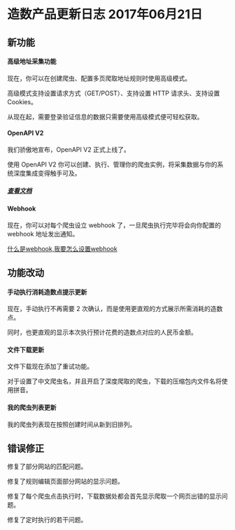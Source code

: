 # 造数产品更新日志 2017年06月21日

## **新功能**

#### 

#### 高级地址采集功能

现在，你可以在创建爬虫、配置多页爬取地址规则时使用高级模式。

高级模式支持设置请求方式（GET/POST）、支持设置 HTTP 请求头、支持设置 Cookies。

从现在起，需要登录验证信息的数据只需要使用高级模式便可轻松获取。



#### OpenAPI V2

我们骄傲地宣布，OpenAPI V2 正式上线了。

使用 OpenAPI V2 你可以创建、执行、管理你的爬虫实例，将采集数据与你的系统深度集成变得触手可及。

##### [查看文档](https://github.com/zaoshu/openapi)

##### 

#### Webhook

现在，你可以对每个爬虫设立 webhook 了，一旦爬虫执行完毕将会向你配置的 webhook 地址发出通知。

[什么是webhook,我要怎么设置webhook](https://zaoshu.gitbooks.io/helpcenter/content/shi-yao-shi-webhook-woyao-zen-yao-she-zhi-webhook.html)



## 功能改动

#### 手动执行消耗造数点提示更新

现在，手动执行不再需要 2 次确认，而是使用更直观的方式展示所需消耗的造数点。

同时，也更直观的显示本次执行预计花费的造数点对应的人民币金额。



#### 文件下载更新

文件下载现在添加了重试功能。

对于设置了中文爬虫名，并且开启了深度爬取的爬虫，下载的压缩包内文件名将使用拼音。



#### 我的爬虫列表更新

我的爬虫列表现在按照创建时间从新到旧排列。



## 错误修正

修复了部分网站的匹配问题。

修复了规则编辑页面部分网站的显示问题。

修复了每个爬虫点击执行时，下载数据处都会首先显示爬取一个网页出错的显示问题。

修复了定时执行的若干问题。

